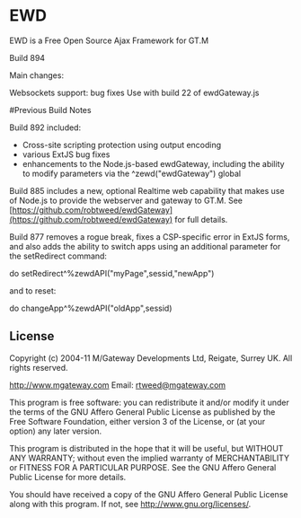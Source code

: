 # EWD
 
EWD is a Free Open Source Ajax Framework for GT.M

Build 894

Main changes:

Websockets support: bug fixes
Use with build 22 of ewdGateway.js

#Previous Build Notes

Build 892 included:

- Cross-site scripting protection using output encoding
- various ExtJS bug fixes
- enhancements to the Node.js-based ewdGateway, including the ability to 
  modify parameters via the ^zewd("ewdGateway") global

Build 885 includes a new, optional Realtime web capability that makes use of Node.js to provide
the webserver and gateway to GT.M.  See [https://github.com/robtweed/ewdGateway](https://github.com/robtweed/ewdGateway) for full details.

Build 877 removes a rogue break, fixes a CSP-specific error in ExtJS forms, and also adds the ability to 
switch apps using an additional parameter for the setRedirect command:

 do setRedirect^%zewdAPI("myPage",sessid,"newApp")

 and to reset:
 
 do changeApp^%zewdAPI("oldApp",sessid)

## License

Copyright (c) 2004-11 M/Gateway Developments Ltd,
Reigate, Surrey UK.
All rights reserved.

http://www.mgateway.com
Email: rtweed@mgateway.com

This program is free software: you can redistribute it and/or modify it under the terms of the GNU Affero General Public License as published by the Free Software Foundation, either version 3 of the License, or (at your option) any later version.

This program is distributed in the hope that it will be useful, but WITHOUT ANY WARRANTY; without even the implied warranty of MERCHANTABILITY or FITNESS FOR A PARTICULAR PURPOSE.  See the GNU Affero General Public License for more details.

You should have received a copy of the GNU Affero General Public License along with this program.  If not, see <http://www.gnu.org/licenses/>.




    


